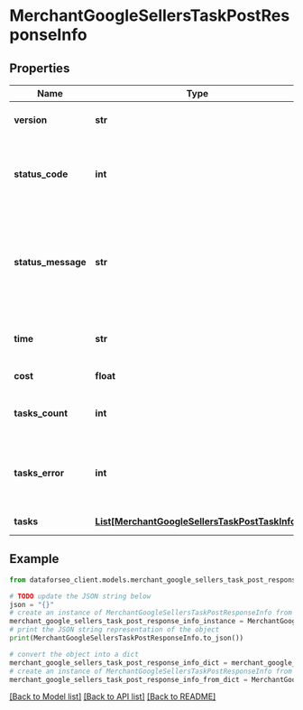 # MerchantGoogleSellersTaskPostResponseInfo


## Properties

Name | Type | Description | Notes
------------ | ------------- | ------------- | -------------
**version** | **str** | the current version of the API | [optional] 
**status_code** | **int** | general status code you can find the full list of the response codes here | [optional] 
**status_message** | **str** | general informational message you can find the full list of general informational messages here | [optional] 
**time** | **str** | total execution time, seconds | [optional] 
**cost** | **float** | total tasks cost, USD | [optional] 
**tasks_count** | **int** | the number of tasks in the tasks array | [optional] 
**tasks_error** | **int** | the number of tasks in the tasks array returned with an error | [optional] 
**tasks** | [**List[MerchantGoogleSellersTaskPostTaskInfo]**](MerchantGoogleSellersTaskPostTaskInfo.md) | array of tasks | [optional] 

## Example

```python
from dataforseo_client.models.merchant_google_sellers_task_post_response_info import MerchantGoogleSellersTaskPostResponseInfo

# TODO update the JSON string below
json = "{}"
# create an instance of MerchantGoogleSellersTaskPostResponseInfo from a JSON string
merchant_google_sellers_task_post_response_info_instance = MerchantGoogleSellersTaskPostResponseInfo.from_json(json)
# print the JSON string representation of the object
print(MerchantGoogleSellersTaskPostResponseInfo.to_json())

# convert the object into a dict
merchant_google_sellers_task_post_response_info_dict = merchant_google_sellers_task_post_response_info_instance.to_dict()
# create an instance of MerchantGoogleSellersTaskPostResponseInfo from a dict
merchant_google_sellers_task_post_response_info_from_dict = MerchantGoogleSellersTaskPostResponseInfo.from_dict(merchant_google_sellers_task_post_response_info_dict)
```
[[Back to Model list]](../README.md#documentation-for-models) [[Back to API list]](../README.md#documentation-for-api-endpoints) [[Back to README]](../README.md)


